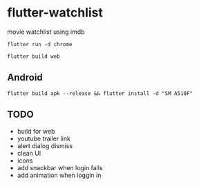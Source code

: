 # flutter-watchlist

movie watchlist using imdb

`flutter run -d chrome`

`flutter build web`

## Android

`flutter build apk --release && flutter install -d "SM A510F"`

## TODO

- build for web
- youtube trailer link
- alert dialog dismiss
- clean UI
- icons
- add snackbar when login fails
- add animation when loggin in